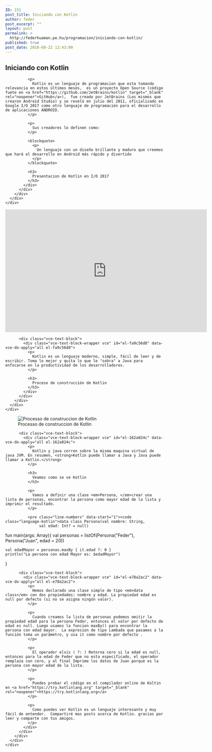 ```yaml
---
ID: 231
post_title: Iniciando con Kotlin
author: feder
post_excerpt: ""
layout: post
permalink: >
  http://federhuaman.pe.hu/programacion/iniciando-con-kotlin/
published: true
post_date: 2018-08-22 12:43:00
---
```

<!--vcv no format-->

<div class="vce-row-container">
  <div class="vce-row vce-row--col-gap-30 vce-row-columns--top vce-row-content--top" id="el-0e45a4e8" data-vce-do-apply="all el-0e45a4e8">
    <div class="vce-row-content" data-vce-element-content="true">
      <div class="vce-col vce-col--md-100p vce-col--xs-1 vce-col--xs-last vce-col--xs-first vce-col--sm-last vce-col--sm-first vce-col--md-last vce-col--lg-last vce-col--xl-last vce-col--md-first vce-col--lg-first vce-col--xl-first" id="el-79aea64a" data-vce-do-apply="background border el-79aea64a">
        <div class="vce-col-inner" data-vce-element-content="true" data-vce-do-apply="padding margin  el-79aea64a">
          <div class="vce-text-block">
            <div class="vce-text-block-wrapper vce" id="el-57e23e8c" data-vce-do-apply="all el-57e23e8c">
              <h2>
                Iniciando con Kotlin
              </h2>
              
              <p>
                Kotlin es un lenguaje de programacion que esta tomando relevancia en estos últimos meses,  es un proyecto Open Source (código fuete en <a href="https://github.com/JetBrains/kotlin" target="_blank" rel="noopener">GitHub</a>),  fue creado por JetBrains (Los mismos que crearon Android Studio) y se reveló en julio del 2011, oficializado en Google I/O 2017 como otro lenguaje de programación para el desarrollo de aplicaciones ANDROID.
              </p>
              
              <p>
                Sus creadores lo definen como: 
              </p>
              
              <blockquote>
                <p>
                  Un lenguaje con un diseño brillante y maduro que creemos que hará el desarrollo en Android más rápido y divertido
                </p>
              </blockquote>
              
              <h3>
                Presentacion de Kotlin en I/O 2017
              </h3>
            </div>
          </div>
        </div>
      </div>
    </div>
  </div>
</div>

<div class="vce-row-container">
  <div class="vce-row vce-row--col-gap-30 vce-row-columns--top vce-row-content--top" id="el-6d03053c" data-vce-do-apply="all el-6d03053c">
    <div class="vce-row-content" data-vce-element-content="true">
      <div class="vce-col vce-col--md-100p vce-col--xs-1 vce-col--xs-last vce-col--xs-first vce-col--sm-last vce-col--sm-first vce-col--md-last vce-col--lg-last vce-col--xl-last vce-col--md-first vce-col--lg-first vce-col--xl-first" id="el-7970a741" data-vce-do-apply="background border el-7970a741">
        <div class="vce-col-inner" data-vce-element-content="true" data-vce-do-apply="padding margin  el-7970a741">
          <div class="vce-yt-video-player vce-yt-video-player--align-center vce-yt-video-player--size-560x315">
            <div class="vce vce-yt-video-player-wrapper" id="el-49fb677b" data-vce-do-apply="all el-49fb677b" style="width: 560px;">
              <div class="vce-yt-video-player-inner">
                <iframe class="vce-yt-video-player-iframe" src="https://www.youtube.com/embed/d8ALcQiuPWs?autoplay=0&color=red&controls=2&loop=0&rel=0&start=0&cc_load_policy=0&iv_load_policy=3" width="640" height="390" frameborder="0" allowfullscreen=""></iframe>
              </div>
            </div>
          </div>
          
          <div class="vce-text-block">
            <div class="vce-text-block-wrapper vce" id="el-fa9c56d8" data-vce-do-apply="all el-fa9c56d8">
              <p>
                Kotlin es un lenguaje moderno, simple, fácil de leer y de escribir. Toma lo mejor y quita lo que le "sobra" a Java para enfocarse en la productividad de los desarrolladores.
              </p>
              
              <h3>
                Proceso de construcción de Kotlin
              </h3>
            </div>
          </div>
        </div>
      </div>
    </div>
  </div>
</div>

<div class="vce-row-container">
  <div class="vce-row vce-row--col-gap-30 vce-row-columns--top vce-row-content--top" id="el-14636a0e" data-vce-do-apply="all el-14636a0e">
    <div class="vce-row-content" data-vce-element-content="true">
      <div class="vce-col vce-col--md-100p vce-col--xs-1 vce-col--xs-last vce-col--xs-first vce-col--sm-last vce-col--sm-first vce-col--md-last vce-col--lg-last vce-col--xl-last vce-col--md-first vce-col--lg-first vce-col--xl-first" id="el-e2aa9782" data-vce-do-apply="background border el-e2aa9782">
        <div class="vce-col-inner" data-vce-element-content="true" data-vce-do-apply="padding margin  el-e2aa9782">
          <div class="vce-single-image-container vce-single-image--align-left">
            <div class="vce vce-single-image-wrapper" id="el-9e3fff40" data-vce-do-apply="all el-9e3fff40">
              <figure><div class="vce-single-image-inner">
                <img class="vce-single-image" data-width="868" data-height="341"src="|!|vcvUploadUrl|!|/2018/08/Processo-de-construccion-de-Kotlin-868x341.png" data-img-src="|!|vcvUploadUrl|!|/2018/08/Processo-de-construccion-de-Kotlin.png" alt="Processo de construccion de Kotlin" title="Processo de construccion de Kotlin" />
              </div><figcaption>Processo de construccion de Kotlin</figcaption></figure>
            </div>
          </div>
          
          <div class="vce-text-block">
            <div class="vce-text-block-wrapper vce" id="el-162a024c" data-vce-do-apply="all el-162a024c">
              <p>
                Kotlin y java corren sobre la misma maquina virtual de java JVM. En resumen, <strong>Kotlin puede llamar a Java y Java puede llamar a Kotlin.</strong>
              </p>
              
              <h3>
                Veamos como se ve Kotlin
              </h3>
              
              <p>
                Vamos a definir una clase <em>Persona, </em>crear una lista de personas, encontrar la persona como mayor edad de la lista y imprimir el resultado. 
              </p>
              
              <pre class="line-numbers" data-start="1"><code class="language-kotlin">data class Persona(val nombre: String,
                   val edad: Int? = null)

fun main(args: Array){
    val personas = listOf(Persona("Feder"),
                          Persona("Juan", edad = 20))

    val edadMayor = personas.maxBy { it.edad ?: 0 }
    println("La persona con edad Mayor es: $edadMayor")
}</code></pre>
            </div>
          </div>
          
          <div class="vce-text-block">
            <div class="vce-text-block-wrapper vce" id="el-e78a2ac2" data-vce-do-apply="all el-e78a2ac2">
              <p>
                Hemos declarado una clase simple de tipo <em>data class</em> con dos propiedades: nombre y edad. La propiedad edad es null por defecto (si no se asigna ningún valor).
              </p>
              
              <p>
                Cuando creamos la lista de personas podemos omitir la propiedad edad para la persona Feder, entonces el valor por defecto de edad es null. Luego usamos la funcion maxBy() para encontrar la persona con edad mayor.  La expresion de tipo Lambada que pasamos a la función toma un parámetro, y usa it como nombre por defecto .
              </p>
              
              <p>
                El operador elvis ( ?: ) Retorna cero si la edad es null, entonces para la edad de Feder que no esta especificado, el operador remplaza con cero, y al final Imprime los datos de Juan porque es la persona con mayor edad de la lista. 
              </p>
              
              <p>
                Puedes probar el código en el compilador online de Koltin en <a href="https://try.kotlinlang.org" target="_blank" rel="noopener">https://try.kotlinlang.org</a>
              </p>
              
              <p>
                Como puedes ver Kotlin es un lenguaje interesante y muy fácil de entender.  Compartiré mas posts acerca de Kotlin. gracias por leer y comparte con tus amigos.
              </p>
            </div>
          </div>
        </div>
      </div>
    </div>
  </div>
</div>

<!--vcv no format-->